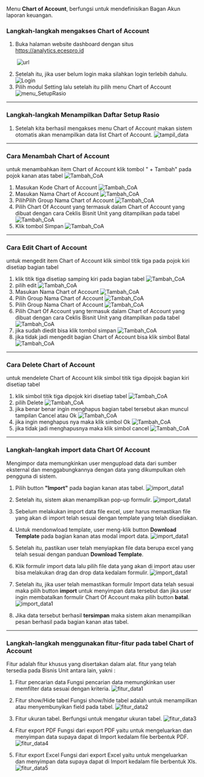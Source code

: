 Menu **Chart of Account**, berfungsi untuk mendefinisikan Bagan Akun laporan keuangan.

### __Langkah-langkah mengakses Chart of Account__
1. Buka halaman website dashboard dengan situs https://analytics.ecespro.id

&nbsp;&nbsp;&nbsp;&nbsp;&nbsp;&nbsp;&nbsp;![url](../../static/img/KategoriBisnis/Url.png)

2. Setelah itu, jika user belum login maka silahkan login terlebih dahulu.
![Login](../../static/img/KategoriBisnis/26.png)
3. Pilih modul Setting lalu setelah itu pilih menu Chart of Account
![menu_SetupRasio](../../static/img/CoA/CoA.png)

---

### __Langkah-langkah Menampilkan Daftar Setup Rasio__
1. Setelah kita berhasil mengakses menu Chart of Account makan sistem otomatis akan menampilkan data list Chart of Account.
![tampil_data](../../static/img/CoA/V1.png)

---


### __Cara Menambah Chart of Account__
untuk menambahkan item Chart of Account klik tombol " + Tambah" pada pojok kanan atas tabel
![Tambah_CoA](../../static/img/CoA/t1.jpg)
1. Masukan Kode Chart of Account
![Tambah_CoA](../../static/img/CoA/t2.jpg)
2. Masukan Nama Chart of Account
![Tambah_CoA](../../static/img/CoA/t3.jpg)
3. PilihPilih Group Nama Chart of Account 
![Tambah_CoA](../../static/img/CoA/t4.jpg)
3. Pilih Chart Of Account yang termasuk dalam Chart of Account yang dibuat dengan cara Ceklis Bisnit Unit yang ditampilkan pada tabel 
![Tambah_CoA](../../static/img/CoA/t5.jpg)
4. Klik tombol Simpan
![Tambah_CoA](../../static/img/CoA/t6.jpg)
---
### __Cara Edit Chart of Account__
untuk mengedit item Chart of Account klik simbol titik tiga pada pojok kiri disetiap bagian tabel
1. klik titik tiga disetiap samping kiri pada bagian tabel
![Tambah_CoA](../../static/img/CoA/e1.png)
2. pilih edit
![Tambah_CoA](../../static/img/CoA/e2.png)
3. Masukan Nama Chart of Account
![Tambah_CoA](../../static/img/CoA/e3.png)
4. Pilih Group Nama Chart of Account 
![Tambah_CoA](../../static/img/CoA/e4.png)
5. Pilih Group Nama Chart of Account 
![Tambah_CoA](../../static/img/CoA/e5.png)
6. Pilih Chart Of Account yang termasuk dalam Chart of Account yang dibuat dengan cara Ceklis Bisnit Unit yang ditampilkan pada tabel
![Tambah_CoA](../../static/img/CoA/e6.png)
7. jika sudah diedit bisa klik tombol simpan
![Tambah_CoA](../../static/img/CoA/e7.png)
8. jika tidak jadi mengedit bagian Chart of Account bisa klik simbol Batal
![Tambah_CoA](../../static/img/CoA/e8.png)
---


### __Cara Delete Chart of Account__
untuk mendelete Chart of Account klik simbol titik tiga dipojok bagian kiri disetiap tabel
1. klik simbol titik tiga dipojok kiri disetiap tabel
![Tambah_CoA](../../static/img/CoA/D0.png)
2. pilih Delete
![Tambah_CoA](../../static/img/CoA/D1.png)
3. jika benar benar ingin menghapus bagian tabel tersebut akan muncul tampilan Cancel atau Ok 
![Tambah_CoA](../../static/img/CoA/D4.png)
4. jika ingin menghapus nya maka klik simbol Ok
![Tambah_CoA](../../static/img/CoA/D2.png)
5. jika tidak jadi menghapusnya maka klik simbol cancel
![Tambah_CoA](../../static/img/CoA/D3.png)


---

### __Langkah-langkah import data Chart Of Account__
Mengimpor data memungkinkan user mengupload data dari sumber eksternal dan menggabungkannya dengan data yang dikumpulkan oleh pengguna di sistem. 
1. Pilih button **"Import"** pada bagian kanan atas tabel.
![import_data1](../../static/img/CoA/I0.png)

2. Setelah itu, sistem akan menampilkan pop-up formulir.
![import_data1](../../static/img/CoA/I1.png)
3. Sebelum melakukan import data file excel, user harus memastikan file yang akan di import telah sesuai dengan template yang telah disediakan.
4. Untuk mendonwload template, user meng-klik button **Download Template** pada bagian kanan atas modal import data.
![import_data1](../../static/img/CoA/I2.png)
5. Setelah itu, pastikan user telah menyiapkan file data berupa excel yang telah sesuai dengan panduan **Download Template**.
6. Klik formulir import data lalu pilih file data yang akan di import atau user bisa melakukan drag dan drop data kedalam formulir.
![import_data1](../../static/img/CoA/I3.png)
7. Setelah itu, jika user telah memastikan formulir Import data telah sesuai maka pilih button **import** untuk menyimpan data tersebut dan jika user ingin membatalkan formulir Chart Of Account maka pilih button **batal**.
![import_data1](../../static/img/CoA/I4.png)
8. Jika data tersebut berhasil **tersimpan** maka sistem akan menampilkan pesan berhasil pada bagian kanan atas tabel.


---
<!-- fitu tabel -->
### __Langkah-langkah menggunakan fitur-fitur pada tabel Chart of Account__

Fitur adalah fitur khusus yang disertakan dalam alat. fitur yang telah tersedia pada Bisnis Unit antara lain, yakni :

1. Fitur pencarian data
Fungsi pencarian data memungkinkan user memfilter data sesuai dengan kriteria.
![fitur_data1](../../static/img/CoA/Search.png)

2. Fitur show/Hide tabel
Fungsi show/hide tabel adalah untuk menampilkan atau menyembunyikan field pada tabel.
![fitur_data2](../../static/img/CoA/SHT.png)

3. Fitur ukuran tabel.
Berfungsi untuk mengatur ukuran tabel.
![fitur_data3](../../static/img/CoA/UT.png)

4. Fitur export PDF
Fungsi dari export PDF yaitu untuk mengeluarkan dan menyimpan data supaya dapat di Import kedalam file berbentuk PDF.
![fitur_data4](../../static/img/CoA/ExportPDF.png)

5. Fitur export Excel
Fungsi dari export Excel yaitu untuk mengeluarkan dan menyimpan data supaya dapat di Import kedalam file berbentuk Xls.
![fitur_data5](../../static/img/CoA/ExportExcel.png)

